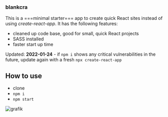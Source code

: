 ### blankcra

This is a ===minimal starter=== app to create quick React sites  instead of using *create-react-app*. It has the following features:

- cleaned up code base, good for small, quick React projects
- SASS installed
- faster start up time

Updated: **2022-01-24** - if `npm i` shows any critical vulnerabilities in the future, update again with a fresh `npx create-react-app`

## How to use

- clone
- `npm i`
- `npm start`

![grafik](https://user-images.githubusercontent.com/446574/150701205-6d93b6dc-33a2-4485-bc6d-a799efa6199e.png)

